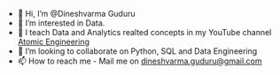 - 👋 Hi, I’m @Dineshvarma Guduru
- 👀 I’m interested in Data.
- 🌱 I teach Data and Analytics realted concepts in my YouTube channel [Atomic Engineering](https://youtube.com/@atomicengineering?si=_7kTTyn7Fg3lDziS)  
- 💞️ I’m looking to collaborate on Python, SQL and Data Engineering 
- 📫 How to reach me - Mail me on dineshvarma.guduru@gmail.com 

<!---
DineshGuduru/DineshGuduru is a ✨ special ✨ repository because its `README.md` (this file) appears on your GitHub profile.
You can click the Preview link to take a look at your changes.
--->
